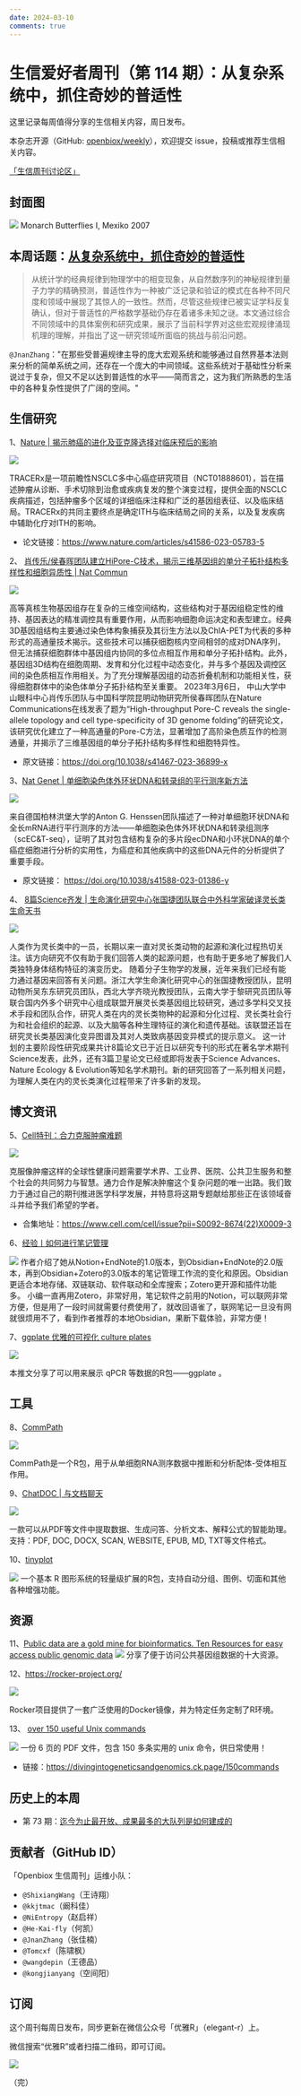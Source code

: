 ```yaml
---
date: 2024-03-10
comments: true
---
```


# 生信爱好者周刊（第 114 期）：从复杂系统中，抓住奇妙的普适性

这里记录每周值得分享的生信相关内容，周日发布。

本杂志开源（GitHub: [openbiox/weekly](https://github.com/openbiox/weekly)），欢迎提交 issue，投稿或推荐生信相关内容。

[「生信周刊讨论区」](https://github.com/openbiox/weekly/discussions)

## 封面图

![](https://files.mdnice.com/user/38661/1334320f-d183-4827-abbd-d88b531feed7.png)
Monarch Butterflies I, Mexiko 2007


## 本周话题：[从复杂系统中，抓住奇妙的普适性](https://mp.weixin.qq.com/s/X72WIF0qzPMMRKDoKJiDZw)
>从统计学的经典规律到物理学中的相变现象，从自然数序列的神秘规律到量子力学的精确预测，普适性作为一种被广泛记录和验证的模式在各种不同尺度和领域中展现了其惊人的一致性。然而，尽管这些规律已被实证学科反复确认，但对于普适性的严格数学基础仍存在着诸多未知之谜。本文通过综合不同领域中的具体案例和研究成果，展示了当前科学界对这些宏观规律涌现机理的理解，并指出了这一研究领域所面临的挑战与前沿问题。


`@JnanZhang`："在那些受普遍规律主导的庞大宏观系统和能够通过自然界基本法则来分析的简单系统之间，还存在一个庞大的中间领域。这些系统对于基础性分析来说过于复杂，但又不足以达到普适性的水平——简而言之，这为我们所熟悉的生活中的各种复杂性提供了广阔的空间。"

## 生信研究

1、[Nature | 揭示肺癌的进化及亚克隆选择对临床预后的影响](https://mp.weixin.qq.com/s/n40Uq0NW66b6uDVPK4690w)

![](https://files.mdnice.com/user/38661/1d028fe1-8a40-4e81-9e02-308b8da3be53.png)

TRACERx是一项前瞻性NSCLC多中心癌症研究项目（NCT01888601），旨在描述肿瘤从诊断、手术切除到治愈或疾病复发的整个演变过程，提供全面的NSCLC疾病描述，包括肿瘤多个区域的详细临床注释和广泛的基因组表征、以及临床结局。TRACERx的共同主要终点是确定ITH与临床结局之间的关系，以及复发疾病中辅助化疗对ITH的影响。

- 论文链接：https://www.nature.com/articles/s41586-023-05783-5

2、 [肖传乐/侯春晖团队建立HiPore-C技术，揭示三维基因组的单分子拓扑结构多样性和细胞异质性 | Nat Commun](https://mp.weixin.qq.com/s/3d89TC4NjfyCMOvsxZuY4A)

![](https://files.mdnice.com/user/38661/17d0d697-9da4-4e2e-8354-b0fb639c2e2e.png)

高等真核生物基因组存在复杂的三维空间结构，这些结构对于基因组稳定性的维持、基因表达的精准调控具有重要作用，从而影响细胞命运决定和表型建立。经典3D基因组结构主要通过染色体构象捕获及其衍生方法以及ChIA-PET为代表的多种形式的高通量技术揭示。这些技术可以捕获细胞核内空间相邻的成对DNA序列，但无法捕获细胞群体中基因组内协同的多位点相互作用和单分子拓扑结构。此外，基因组3D结构在细胞周期、发育和分化过程中动态变化，并与多个基因及调控区间的染色质相互作用相关。为了充分理解基因组的动态折叠机制和功能相关性，获得细胞群体中的染色体单分子拓扑结构至关重要。
2023年3月6日， 中山大学中山眼科中心肖传乐团队与中国科学院昆明动物研究所侯春晖团队在Nature Communications在线发表了题为“High-throughput Pore-C reveals the single-allele topology and cell type-specificity of 3D genome folding”的研究论文， 该研究优化建立了一种高通量的Pore-C方法，显著增加了高阶染色质互作的检测通量，并揭示了三维基因组的单分子拓扑结构多样性和细胞特异性。

- 原文链接：https://doi.org/10.1038/s41467-023-36899-x

3、[Nat Genet | 单细胞染色体外环状DNA和转录组的平行测序新方法](https://mp.weixin.qq.com/s/8zPKlfvHBWoRLoC2x-E6Ig)

![](https://files.mdnice.com/user/38661/22df758d-f221-465b-81bb-6058d06d9acc.png)


来自德国柏林洪堡大学的Anton G. Henssen团队描述了一种对单细胞环状DNA和全长mRNA进行平行测序的方法——单细胞染色体外环状DNA和转录组测序（scEC&T-seq），证明了其对包含结构复杂的多片段ecDNA和小环状DNA的单个癌症细胞进行分析的实用性，为癌症和其他疾病中的这些DNA元件的分析提供了重要手段。

- 原文链接：
https://doi.org/10.1038/s41588-023-01386-y

4、 [8篇Science齐发 | 生命演化研究中心张国捷团队联合中外科学家破译灵长类生命天书](https://mp.weixin.qq.com/s/HhvIrNnJkiMue7u51cZTIg)


![](https://files.mdnice.com/user/38661/eacce992-d14a-4cdc-af55-fd59480a8674.png)

人类作为灵长类中的一员，长期以来一直对灵长类动物的起源和演化过程热切关注。该方向研究不仅有助于我们回答人类的起源问题，也有助于更多地了解我们人类独特身体结构特征的演变历史。
随着分子生物学的发展，近年来我们已经有能力通过基因来回答有关问题。浙江大学生命演化研究中心的张国捷教授团队，昆明动物所吴东东研究员团队，西北大学齐晓光教授团队，云南大学于黎研究员团队等联合国内外多个研究中心组成联盟开展灵长类基因组比较研究，通过多学科交叉技术手段和团队合作，研究人类在内的灵长类物种的起源和分化过程、灵长类社会行为和社会组织的起源、以及大脑等各种生理特征的演化和遗传基础。该联盟还旨在研究灵长类基因演化变异图谱及其对人类致病基因变异模式的提示意义。
这一计划的主要阶段性研究成果共计8篇论文已于近日以研究专刊的形式在著名学术期刊Science发表，此外，还有3篇卫星论文已经或即将发表于Science Advances、Nature Ecology & Evolution等知名学术期刊。新的研究回答了一系列相关问题，为理解人类在内的灵长类演化过程带来了许多新的发现。


## 博文资讯
5、[Cell特刊：合力克服肿瘤难题](https://mp.weixin.qq.com/s/NfFZEx8__KUWm4y4mM_fxw)


![](https://files.mdnice.com/user/38661/38ff7312-fd36-430b-ba2a-294044151e67.png)


克服像肿瘤这样的全球性健康问题需要学术界、工业界、医院、公共卫生服务和整个社会的共同努力与智慧。通力合作是解决肿瘤这个复杂问题的唯一出路。我们致力于通过自己的期刊推进医学科学发展，并特意将这期专题献给那些正在该领域奋斗并给予我们希望的学者。

- 合集地址：https://www.cell.com/cell/issue?pii=S0092-8674(22)X0009-3


6、[经验丨如何进行笔记管理](https://mp.weixin.qq.com/s/XliWo1WuGigWqmylEIckRA)

![](https://files.mdnice.com/user/38661/a57c94d5-c8ff-4d37-b7f0-2477bd86e295.png)
作者介绍了她从Notion+EndNote的1.0版本，到Obsidian+EndNote的2.0版本，再到Obsidian+Zotero的3.0版本的笔记管理工作流的变化和原因。Obsidian更适合本地存储、双链联动、软件联动和全库搜索；Zotero更开源和插件功能多。
小编一直再用Zotero，非常好用，笔记软件之前用的Notion，可以联网非常方便，但是用了一段时间就需要付费使用了，就改回语雀了，联网笔记一旦没有网就很烦用不了，看到作者推荐的本地Obsidian，果断下载体验，非常方便！

7、[ggplate 优雅的可视化 culture plates](https://mp.weixin.qq.com/s/uGggK5G0ZjGFIVdcvt2aKA)

![](https://files.mdnice.com/user/38661/0e4884f0-0cf5-47e1-a4cc-a4edfbd31a49.png)

本推文分享了可以用来展示 qPCR 等数据的R包——ggplate 。


## 工具

8、[CommPath](https://github.com/yingyonghui/CommPath)


![](https://files.mdnice.com/user/38661/67789af3-2a9b-40f7-9663-c045121b80ce.png)


CommPath是一个R包，用于从单细胞RNA测序数据中推断和分析配体-受体相互作用。



9、[ChatDOC | 与文档聊天](https://chatdoc.com/)

![](https://files.mdnice.com/user/38661/06d2ac9c-7d0e-4240-87a8-93976c77adee.png)

一款可以从PDF等文件中提取数据、生成问答、分析文本、解释公式的智能助理。 支持：PDF, DOC, DOCX, SCAN, WEBSITE, EPUB, MD, TXT等文件格式。

10、[tinyplot](https://github.com/grantmcdermott/tinyplot)

![](https://files.mdnice.com/user/38661/075ab2ca-9781-4bcf-9018-b9a7a1c21517.png)
一个基本 R 图形系统的轻量级扩展的R包，支持自动分组、图例、切面和其他各种增强功能。

## 资源
11、[Public data are a gold mine for bioinformatics. Ten Resources for easy access public genomic data](https://twitter.com/tangming2005/status/1666437518907133954 "Public data are a gold mine for bioinformatics. Ten Resources for easy access public genomic data") 
![](https://files.mdnice.com/user/38661/eaf980ba-962c-4326-8a85-71137bd47a87.png)
分享了便于访问公共基因组数据的十大资源。

12、[https://rocker-project.org/ ](https://rocker-project.org/)


![](https://files.mdnice.com/user/38661/fc2eafb3-17d8-4d21-98e8-bbdd06d72f9d.png)

Rocker项目提供了一套广泛使用的Docker镜像，并为特定任务定制了R环境。

13、 [over 150 useful Unix commands](https://twitter.com/tangming2005/status/1673685110602846208 "over 150 useful Unix commands")

![](https://files.mdnice.com/user/38661/663a7293-eebc-4dd3-a73b-0518a80133e0.png)
一份 6 页的 PDF 文件，包含 150 多条实用的 unix 命令，供日常使用！

- 链接：https://divingintogeneticsandgenomics.ck.page/150commands

## 历史上的本周
- 第 73 期：[迄今为止最开放、成果最多的大队列是如何建成的](https://mp.weixin.qq.com/s/ZXQzLXhTAk2pKJkaVYcFPg)


## 贡献者（GitHub ID）

「Openbiox 生信周刊」运维小队：

- `@ShixiangWang`（王诗翔）
- `@kkjtmac`（阚科佳）
- `@NiEntropy`（赵启祥）
- `@He-Kai-fly`（何凯）
- `@JnanZhang`（张佳楠）
- `@Tomcxf`（陈啸枫）
- `@wangdepin`（王德品）
- `@kongjianyang`（空间阳）

## 订阅

这个周刊每周日发布，同步更新在微信公众号「优雅R」（elegant-r）上。

微信搜索“优雅R”或者扫描二维码，即可订阅。

![](https://cdn.nlark.com/yuque/0/2022/png/471931/1648306398708-897e7ad4-6008-40f8-9200-ddee834b09a7.png)

（完）

